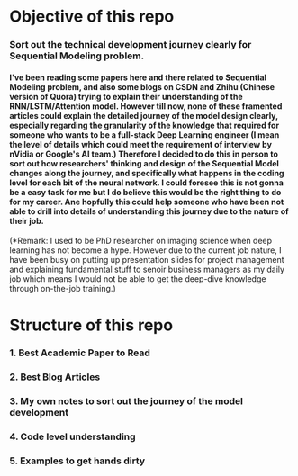 # Objective of this repo
### Sort out the technical development journey clearly for Sequential Modeling problem.

#### I've been reading some papers here and there related to Sequential Modeling problem, and also some blogs on CSDN and Zhihu (Chinese version of Quora) trying to explain their understanding of the RNN/LSTM/Attention model. However till now, none of these framented articles could explain the detailed journey of the model design clearly, especially regarding the granularity of the knowledge that required for someone who wants to be a full-stack Deep Learning engineer (I mean the level of details which could meet the requirement of interview by nVidia or Google's AI team.) Therefore I decided to do this in person to sort out how researchers' thinking and design of the Sequential Model changes along the journey, and specifically what happens in the coding level for each bit of the neural network. I could foresee this is not gonna be a easy task for me but I do believe this would be the right thing to do for my career. Ane hopfully this could help someone who have been not able to drill into details of understanding this journey due to the nature of their job. 

(*Remark: I used to be PhD researcher on imaging science when deep learning has not become a hype. However due to the current job nature, I have been busy on putting up presentation slides for project management and explaining fundamental stuff to senoir business managers as my daily job which means I would not be able to get the deep-dive knowledge through on-the-job training.)

# Structure of this repo

### 1. Best Academic Paper to Read
### 2. Best Blog Articles
### 3. My own notes to sort out the journey of the model development
### 4. Code level understanding
### 5. Examples to get hands dirty
